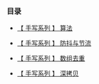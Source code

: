 ### 目录

* [【 手写系列 】 算法](https://github.com/yang1212/compound_interest)

* [【 手写系列 】 防抖与节流](https://www.cnblogs.com/Tiboo/p/11795788.html)

* [【 手写系列 】 数组去重](https://www.cnblogs.com/Tiboo/p/11846316.html)

* [【 手写系列 】 深拷贝](https://www.cnblogs.com/Tiboo/p/12306442.html)
